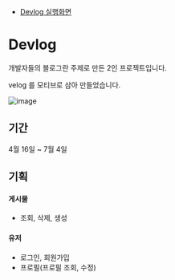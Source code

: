 - [Devlog 실행화면](https://dev-log.kr)

# Devlog

개발자들의 블로그란 주제로 만든 2인 프로젝트입니다.

velog 를 모티브로 삼아 만들었습니다.


![image](https://user-images.githubusercontent.com/82823150/178862451-a4986958-04f5-4aeb-88b3-48430fd055d7.png)

## 기간
   4월 16일 ~ 7월 4일
   
## 기획
#### 게시물
- 조회, 삭제, 생성 

#### 유저
- 로그인, 회원가입
- 프로필(프로필 조회, 수정)
